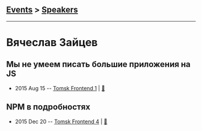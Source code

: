 ## [Events](../README.md) > [Speakers](../speakers.md)
---

# Вячеслав Зайцев

## Мы не умеем писать большие приложения на JS
- 2015 Aug 15 -- [Tomsk Frontend 1](http://www.youtube.com/watch?v=aPtFLRtSbN0)  | [:notebook:](https://github.com/ifaced/tomsk-front-end-meetup/blob/master/2015.08.15-gcc-es6-isomorphic-js/typed-js.pdf)  
## NPM в подробностях
- 2015 Dec 20 -- [Tomsk Frontend 4](http://www.youtube.com/watch?v=hs_J31yaFkM)  | [:notebook:](https://github.com/ifaced/tomsk-front-end-meetup/blob/master/2015.12.20-promise-bem-npm/npm.pdf)  
